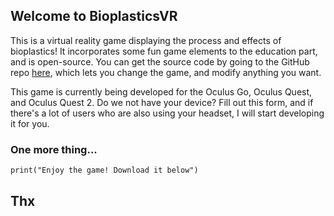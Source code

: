 ## Welcome to BioplasticsVR

This is a virtual reality game displaying the process and effects of bioplastics! It incorporates some fun game elements to the education part, and is open-source. You can get the source code by going to the GitHub repo [here](https://github.com/ahonor25/BioplasticsVR), which lets you change the game, and modify anything you want.

This game is currently being developed for the Oculus Go, Oculus Quest, and Oculus Quest 2. Do we not have your device? Fill out this form, and if there's a lot of users who are also using your headset, I will start developing it for you. 

### One more thing...

```markdown
print("Enjoy the game! Download it below")
```

## Thx
